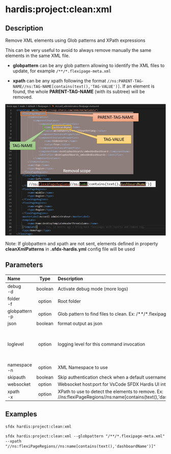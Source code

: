 <!-- This file has been generated with command 'sfdx hardis:doc:plugin:generate'. Please do not update it manually or it may be overwritten -->
# hardis:project:clean:xml

## Description

Remove XML elements using Glob patterns and XPath expressions
  
This can be very useful to avoid to always remove manually the same elements in the same XML file.

- **globpattern** can be any glob pattern allowing to identify the XML files to update, for example `/**/*.flexipage-meta.xml`

- **xpath** can be any xpath following the format `//ns:PARENT-TAG-NAME//ns:TAG-NAME[contains(text(),'TAG-VALUE')]`. If an element is found, the whole **PARENT-TAG-NAME** (with its subtree) will be removed.

![How to build cleaning XPath](https://github.com/hardisgroupcom/sfdx-hardis/raw/main/docs/assets/images/doc-clean-xml.jpg)

Note: If globpattern and xpath are not sent, elements defined in property **cleanXmlPatterns** in **.sfdx-hardis.yml** config file will be used
  
  

## Parameters

| Name               |  Type   | Description                                                                                                         |                 Default                  | Required |                        Options                        |   |
|:-------------------|:-------:|:--------------------------------------------------------------------------------------------------------------------|:----------------------------------------:|:--------:|:-----------------------------------------------------:|---|
| debug<br/>-d       | boolean | Activate debug mode (more logs)                                                                                     |                                          |          |                                                       |   |
| folder<br/>-f      | option  | Root folder                                                                                                         |                force-app                 |          |                                                       |   |
| globpattern<br/>-p | option  | Glob pattern to find files to clean. Ex: /**/*.flexipage-meta.xml                                                   |                                          |          |                                                       |   |
| json               | boolean | format output as json                                                                                               |                                          |          |                                                       |   |
| loglevel           | option  | logging level for this command invocation                                                                           |                   warn                   |          | trace<br/>debug<br/>info<br/>warn<br/>error<br/>fatal |   |
| namespace<br/>-n   | option  | XML Namespace to use                                                                                                | <http://soap.sforce.com/2006/04/metadata |          |                                                       | > |
| skipauth           | boolean | Skip authentication check when a default username is required                                                       |                                          |          |                                                       |   |
| websocket          | option  | Websocket host:port for VsCode SFDX Hardis UI integration                                                           |                                          |          |                                                       |   |
| xpath<br/>-x       | option  | XPath to use to detect the elements to remove. Ex: //ns:flexiPageRegions//ns:name[contains(text(),'dashboardName')] |                                          |          |                                                       |   |

## Examples

```shell
sfdx hardis:project:clean:xml
```

```shell
sfdx hardis:project:clean:xml --globpattern "/**/*.flexipage-meta.xml" --xpath "//ns:flexiPageRegions//ns:name[contains(text(),'dashboardName')]"
```


